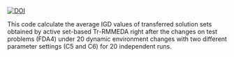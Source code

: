 [![DOI](https://www.zenodo.org/badge/314298925.svg)](https://www.zenodo.org/badge/latestdoi/314298925)

This code calculate the average IGD values of transferred solution sets obtained by active set-based Tr-RMMEDA 
right after the changes on test problems (FDA4) under 20 dynamic environment changes with two different parameter 
settings (C5 and C6) for 20 independent runs.
